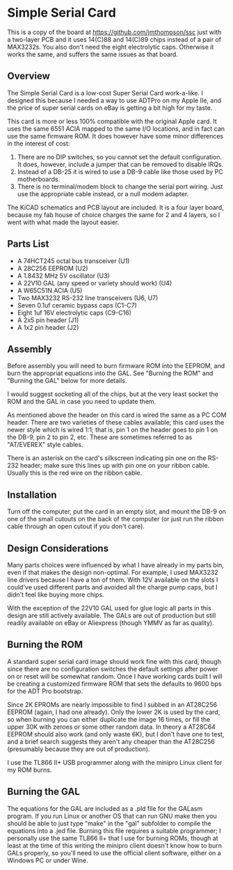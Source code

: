 # Simple Serial Card

This is a copy of the board at https://github.com/jmthompson/ssc just with a two-layer PCB and it uses 14(C)88 and 14(C)89 chips instead of a pair of MAX3232s. You also don't need the eight electrolytic caps. Otherwise it works the same, and suffers the same issues as that board.

## Overview

The Simple Serial Card is a low-cost Super Serial Card work-a-like. I designed
this because I needed a way to use ADTPro on my Apple IIe, and the price of
super serial cards on eBay is getting a bit high for my taste.

This card is more or less 100% compatible with the original Apple card. It
uses the same 6551 ACIA mapped to the same I/O locations, and in fact can
use the same firmware ROM.  It does however have some minor differences in the
interest of cost:

1. There are no DIP switches, so you cannot set the default configuration. It
   does, however, include a jumper that can be removed to disable IRQs.
2. Instead of a DB-25 it is wired to use a DB-9 cable like those used by PC
   motherboards.
3. There is no terminal/modem block to change the serial port wiring. Just use
   the appropriate cable instead, or a null modem adapter.

The KiCAD schematics and PCB layout are included. It is a four layer board,
because my fab house of choice charges the same for 2 and 4 layers, so I went
with what made the layout easier.

## Parts List

* A 74HCT245 octal bus transceiver (U1)
* A 28C256 EEPROM (U2)
* A 1.8432 MHz 5V oscillator (U3)
* A 22V10 GAL (any speed or variety should work) (U4)
* A W65C51N ACIA (U5)
* Two MAX3232 RS-232 line transceivers (U6, U7)
* Seven 0.1uf ceramic bypass caps (C1-C7)
* Eight 1uf 16V electrolytic caps (C9-C16)
* A 2x5 pin header (J1)
* A 1x2 pin header (J2)

## Assembly

Before assembly you will need to burn firmware ROM into the EEPROM, and burn
the appropriat equations into the GAL. See "Burning the ROM" and "Burning the
GAL" below for more details.

I would suggest socketing all of the chips, but at the very least socket the
ROM and the GAL in case you need to update them.

As mentioned above the header on this card is wired the same as a PC COM
header. There are two varieties of these cables available; this card uses the
newer style which is wired 1:1; that is, pin 1 on the header goes to pin 1
on the DB-9, pin 2 to pin 2, etc. These are sometimes referred to as
"AT/EVEREX" style cables.

There is an asterisk on the card's silkscreen indicating pin one on the RS-232
header; make sure this lines up with pin one on your ribbon cable. Usually this
is the red wire on the ribbon cable.

## Installation

Turn off the computer, put the card in an empty slot, and mount the DB-9 on one
of the small cutouts on the back of the computer (or just run the ribbon cable
through an open cutout if you don't care).

## Design Considerations

Many parts choices were influenced by what I have already in my parts bin, even
if that makes the design non-optimal. For example, I used MAX3232 line drivers
because I have a ton of them. With 12V available on the slots I could've used
different parts and avoided all the charge pump caps, but I didn't feel like
buying more chips.

With the exception of the 22V10 GAL used for glue logic all parts in this design
are still actively available. The GALs are out of production but still readily
available on eBay or Aliexpress (though YMMV as far as quality).

## Burning the ROM

A standard super serial card image should work fine with this card, though
since there are no configuration switches the default settings after power on
or reset will be somewhat random.  Once I have working cards built I will be
creating a customized firmware ROM that sets the defaults to 9600 bps for the
ADT Pro bootstrap.

Since 2K EPROMs are nearly impossible to find I subbed in an AT28C256 EEPROM
(again, I had one already). Only the lower 2K is used by the card, so when
burning you can either duplicate the image 16 times, or fill the upper 30K
with zeroes or some other random data. In theory a AT28C64 EEPROM should also
work (and only waste 6K), but I don't have one to test, and a brief search
suggests they aren't any cheaper than the AT28C256 (presumably because they
are out of production).

I use the TL866 II+ USB programmer along with the minipro Linux client for my
ROM burns.

## Burning the GAL

The equations for the GAL are included as a .pld file for the GALasm program.
If you run Linux or another OS that can run GNU make then you should be able
to just type "make" in the "gal" subfolder to compile the equations into a
.jed file.  Burning this file requires a suitable programmer; I personally
use the same TL866 II+ that I use for burning ROMs, though at least at the time
of this writing the minipro client doesn't know how to burn GALs properly, so
you'll need to use the official client software, either on a Windows PC or
under Wine.
